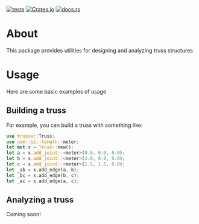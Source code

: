 [![tests](https://github.com/cmccomb/trussx/actions/workflows/tests.yml/badge.svg)](https://github.com/cmccomb/trussx/actions/workflows/tests.yml)
[![Crates.io](https://img.shields.io/crates/v/trussx.svg)](https://crates.io/crates/trussx)
[![docs.rs](https://docs.rs/trussx/badge.svg)](https://docs.rs/trussx)
# About
This package provides utilities for designing and analyzing truss structures

# Usage
Here are some basic examples of usage
## Building a truss
For example, you can build a truss with something like:
```rust
use trussx::Truss;
use uom::si::length::meter;
let mut x = Truss::new();
let a = x.add_joint::<meter>(0.0, 0.0, 0.0);
let b = x.add_joint::<meter>(3.0, 0.0, 0.0);
let c = x.add_joint::<meter>(1.5, 1.5, 0.0);
let _ab = x.add_edge(a, b);
let _bc = x.add_edge(b, c);
let _ac = x.add_edge(a, c);
```

## Analyzing a truss
Coming soon!